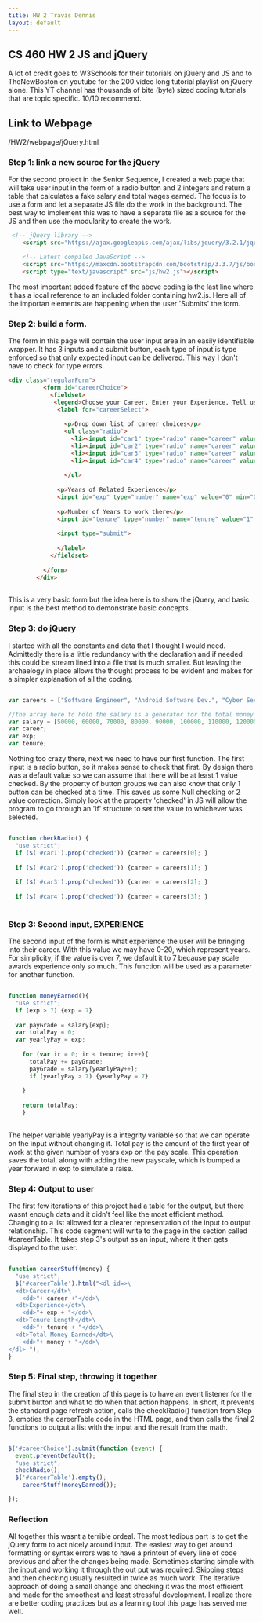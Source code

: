```yaml
---
title: HW 2 Travis Dennis
layout: default
---
```

## CS 460 HW 2 JS and jQuery

A lot of credit goes to W3Schools for their tutorials on jQuery and JS and to
TheNewBoston on youtube for the 200 video long tutorial playlist on jQuery alone. This YT channel has thousands of bite (byte) sized coding tutorials that are topic specific. 10/10 recommend.

## Link to Webpage 
/HW2/webpage/jQuery.html

### Step 1: link a new source for the jQuery 

For the second project in the Senior Sequence, I created a web page that will take user input in the form of a radio button and 2 integers and return a table that calculates a fake salary and total wages earned. The focus is to use a form and let a separate JS file do the work in the background.
The best way to implement this was to have a separate file as a source for the JS and then use the modularity to create the work. 

```html
 <!-- jQuery library -->
    <script src="https://ajax.googleapis.com/ajax/libs/jquery/3.2.1/jquery.min.js"></script>

    <!-- Latest compiled JavaScript -->
    <script src="https://maxcdn.bootstrapcdn.com/bootstrap/3.3.7/js/bootstrap.min.js"></script>
    <script type="text/javascript" src="js/hw2.js"></script>
```
The most important added feature of the above coding is the last line where it has a local reference to an included folder containing hw2.js. Here all of the importan elements are happening when the user 'Submits' the form.

### Step 2: build a form.

The form in this page will contain the user input area in an easily identifiable wrapper. It has 3 inputs and a submit button, each type of input is type enforced so that only expected input can be delivered. This way I don't have to check for type errors. 

```html
<div class="regularForm">
          <form id="careerChoice">
            <fieldset>
             <legend>Choose your Career, Enter your Experience, Tell us the desired length of your tenure</legend>
              <label for="careerSelect">
                
                <p>Drop down list of career choices</p>
                <ul class="radio"> 
                  <li><input id="car1" type="radio" name="career" value="SE" checked/>Software Engineer</li>
                  <li><input id="car2" type="radio" name="career" value="ASD" /> Android Software Dev.</li>
                  <li><input id="car3" type="radio" name="career" value="CSE" /> Cyber Security Eng.</li>
                  <li><input id="car4" type="radio" name="career" value="ISE" /> Information Security Eng.</li>
                               
                </ul>
                                 
              <p>Years of Related Experience</p>
              <input id="exp" type="number" name="exp" value="0" min="0" max="20">
          
              <p>Number of Years to work there</p>
              <input id="tenure" type="number" name="tenure" value="1" min="0" max="50">
                
              <input type="submit">
              
              </label>                        
            </fieldset>
           
          </form>
		</div>
        
```
This is a very basic form but the idea here is to show the jQuery, and basic input is the best method to demonstrate basic concepts. 

### Step 3: do jQuery 

I started with all the constants and data that I thought I would need. Admittedly there is a little redundancy with the declaration and if needed this could be stream lined into a file that is much smaller. But leaving the archaelogy in place allows the thought process to be evident and makes for a simpler explanation of all the coding. 

```javascript

var careers = ["Software Engineer", "Android Software Dev.", "Cyber Security Eng", "Information Security Eng."];

//the array here to hold the salary is a generator for the total money earned based on tenure and experience
var salary = [50000, 60000, 70000, 80000, 90000, 100000, 110000, 120000];
var career;
var exp;
var tenure;

```

Nothing too crazy there, next we need to have our first function. The first input is a radio button, so it makes sense to check that first. By design there was a default value so we can assume that there will be at least 1 value checked. By the property of button groups we can also know that only 1 button can be checked at a time. This saves us some Null checking or 2 value correction. Simply look at the property 'checked' in JS will allow the program to go through an 'if' structure to set the value to whichever was selected. 

```javascript

function checkRadio() {
  "use strict";
  if ($('#car1').prop('checked')) {career = careers[0]; }
     
  if ($('#car2').prop('checked')) {career = careers[1]; }
     
  if ($('#car3').prop('checked')) {career = careers[2]; }
     
  if ($('#car4').prop('checked')) {career = careers[3]; }
  
```

### Step 3: Second input, EXPERIENCE

The second input of the form is what experience the user will be bringing into their career. With this value we may have 0-20, which represent years. For simplicity, if the value is over 7, we default it to 7 because pay scale awards experience only so much. This function will be used as a parameter for another function.

```javascript

function moneyEarned(){
  "use strict";
  if (exp > 7) {exp = 7} 
  
  var payGrade = salary[exp];
  var totalPay = 0;
  var yearlyPay = exp;
  
    for (var ir = 0; ir < tenure; ir++){
      totalPay += payGrade; 
      payGrade = salary[yearlyPay++];
      if (yearlyPay > 7) {yearlyPay = 7}
      
    }
     
    return totalPay;
    }
    
```    
The helper variable yearlyPay is a integrity variable so that we can operate on the input without changing it. Total pay is the amount of the first year of work at the given number of years exp on the pay scale. This operation saves the total, along with adding the new payscale, which is bumped a year forward in exp to simulate a raise. 

### Step 4: Output to user
The first few iterations of this project had a table for the output, but there wasnt enough data and it didn't feel like the most efficient method. Changing to a list allowed for a clearer representation of the input to output relationship.
This code segment will write to the page in the section called #careerTable. It takes step 3's output as an input, where it then gets displayed to the user. 

```javascript

function careerStuff(money) {
  "use strict";
  $('#careerTable').html("<dl id=>\
  <dt>Career</dt>\
    <dd>"+ career +"</dd>\
  <dt>Experience</dt>\
    <dd>"+ exp + "</dd>\
  <dt>Tenure Length</dt>\
    <dd>"+ tenure + "</dd>\
  <dt>Total Money Earned</dt>\
    <dd>"+ money + "</dd>\
</dl> ");
}

```

### Step 5: Final step, throwing it together

The final step in the creation of this page is to have an event listener for the submit button and what to do when that action happens. In short, it prevents the standard page refresh action, calls the checkRadio() function from Step 3, empties the careerTable code in the HTML page, and then calls the final 2 functions to output a list with the input and the result from the math. 

```javascript

$('#careerChoice').submit(function (event) {
  event.preventDefault();
  "use strict";
  checkRadio();
  $('#careerTable').empty();
    careerStuff(moneyEarned());

});

```

### Reflection

All together this wasnt a terrible ordeal. The most tedious part is to get the jQuery form to act nicely around input. The easiest way to get around formatting or syntax errors was to have a printout of every line of code previous and after the changes being made. Sometimes starting simple with the input and working it through the out put was required. Skipping steps and then checking usually resulted in twice as much work. The iterative approach of doing a small change and checking it was the most efficient and made for the smoothest and least stressful development. I realize there are better coding practices but as a learning tool this page has served me well.


